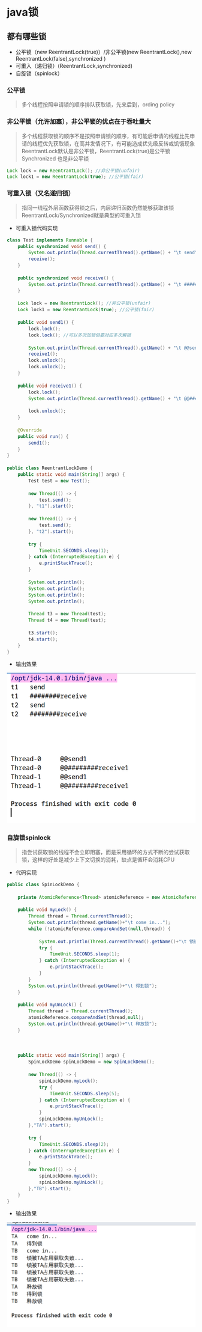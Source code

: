 # java锁

## 都有哪些锁

- 公平锁（new ReentrantLock(true)）/非公平锁(new ReentrantLock(),new ReentrantLock(false),synchronized )
- 可重入（递归锁）(ReentrantLock,synchronized)
- 自旋锁（spinlock）

### 公平锁
> 多个线程按照申请锁的顺序排队获取锁，先来后到，ording policy

### 非公平锁（允许加塞），非公平锁的优点在于吞吐量大
> 多个线程获取锁的顺序不是按照申请锁的顺序，有可能后申请的线程比先申请的线程优先获取锁，在高并发情况下，有可能造成优先级反转或饥饿现象
> ReentrantLock默认是非公平锁，ReentrantLock(true)是公平锁
> Synchronized 也是非公平锁

```java
Lock lock = new ReentrantLock(); //非公平锁(unfair)
Lock lock1 = new ReentrantLock(true); //公平锁(fair)
```

### 可重入锁（又名递归锁）
> 指同一线程外层函数获得锁之后，内层递归函数仍然能够获取该锁
> ReentrantLock/Synchronized就是典型的可重入锁

- 可重入锁代码实现

```java
class Test implements Runnable {
    public synchronized void send() {
        System.out.println(Thread.currentThread().getName() + "\t send");
        receive();
    }

    public synchronized void receive() {
        System.out.println(Thread.currentThread().getName() + "\t ########receive");
    }

    Lock lock = new ReentrantLock(); //非公平锁(unfair)
    Lock lock1 = new ReentrantLock(true); //公平锁(fair)

    public void send1() {
        lock.lock();
        lock.lock(); //可以多次加锁但要对应多次解锁

        System.out.println(Thread.currentThread().getName() + "\t @@send1");
        receive1();
        lock.unlock();
        lock.unlock();
    }

    public void receive1() {
        lock.lock();
        System.out.println(Thread.currentThread().getName() + "\t @@########receive1");

        lock.unlock();
    }

    @Override
    public void run() {
        send1();
    }
}

public class ReentrantLockDemo {
    public static void main(String[] args) {
        Test test = new Test();

        new Thread(() -> {
            test.send();
        }, "t1").start();

        new Thread(() -> {
            test.send();
        }, "t2").start();

        try {
            TimeUnit.SECONDS.sleep(1);
        } catch (InterruptedException e) {
            e.printStackTrace();
        }

        System.out.println();
        System.out.println();
        System.out.println();
        System.out.println();

        Thread t3 = new Thread(test);
        Thread t4 = new Thread(test);

        t3.start();
        t4.start();
    }
}
```

- 输出效果

![可重入锁](res/JAVA锁.md2020-09-17-11-20-32.png)

### 自旋锁spinlock

> 指尝试获取锁的线程不会立即阻塞，而是采用循环的方式不断的尝试获取锁，这样的好处是减少上下文切换的消耗，缺点是循环会消耗CPU

- 代码实现

```java
public class SpinLockDemo {

    private AtomicReference<Thread> atomicReference = new AtomicReference<>(); //初始化时没有值就为null

    public void myLock() {
        Thread thread = Thread.currentThread();
        System.out.println(thread.getName()+"\t come in...");
        while (!atomicReference.compareAndSet(null,thread)) {

            System.out.println(Thread.currentThread().getName()+"\t 锁被TA占用获取失败...");
            try {
                TimeUnit.SECONDS.sleep(1);
            } catch (InterruptedException e) {
                e.printStackTrace();
            }
        }
        System.out.println(thread.getName()+"\t 得到锁");
    }

    public void myUnLock() {
        Thread thread = Thread.currentThread();
        atomicReference.compareAndSet(thread,null);
        System.out.println(thread.getName()+"\t 释放锁");
    }



    public static void main(String[] args) {
        SpinLockDemo spinLockDemo = new SpinLockDemo();

        new Thread(() -> {
            spinLockDemo.myLock();
            try {
                TimeUnit.SECONDS.sleep(5);
            } catch (InterruptedException e) {
                e.printStackTrace();
            }
            spinLockDemo.myUnLock();
        },"TA").start();

        try {
            TimeUnit.SECONDS.sleep(2);
        } catch (InterruptedException e) {
            e.printStackTrace();
        }
        new Thread(() -> {
            spinLockDemo.myLock();
            spinLockDemo.myUnLock();
        },"TB").start();
    }
}
```

- 输出效果

![](res/JAVA锁.md2020-09-17-12-00-54.png)


